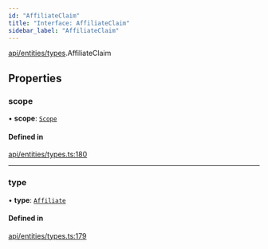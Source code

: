 ```yaml
---
id: "AffiliateClaim"
title: "Interface: AffiliateClaim"
sidebar_label: "AffiliateClaim"
---
```


[api/entities/types](../../../../../modules/API/Entities/Types/Types.md).AffiliateClaim

## Properties

### scope

• **scope**: [`Scope`](../Scope/Scope.md)

#### Defined in

[api/entities/types.ts:180](https://github.com/PolymeshAssociation/polymesh-sdk/blob/0dbd0ebd0/src/api/entities/types.ts#L180)

___

### type

• **type**: [`Affiliate`](../../../../../enums/API/Entities/Types/ClaimType/ClaimType.md#affiliate)

#### Defined in

[api/entities/types.ts:179](https://github.com/PolymeshAssociation/polymesh-sdk/blob/0dbd0ebd0/src/api/entities/types.ts#L179)
